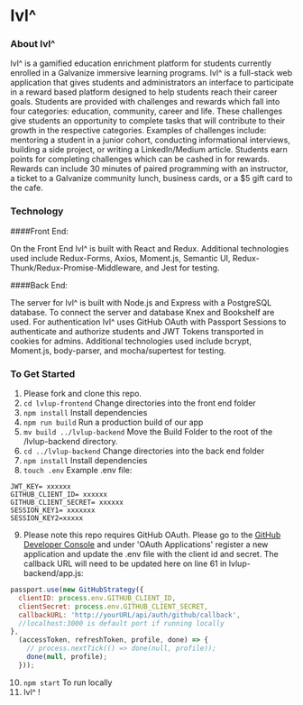 # lvl^

### About lvl^
lvl^ is a gamified education enrichment platform for students currently enrolled in a Galvanize immersive learning programs.  lvl^ is a full-stack web application that gives students and administrators an interface to participate in a reward based platform designed to help students reach their career goals.  Students are provided with challenges and rewards which fall into four categories: education, community, career and life.  These challenges give students an opportunity to complete tasks that will contribute to their growth in the respective categories. Examples of challenges include: mentoring a student in a junior cohort, conducting informational interviews, building a side project, or writing a LinkedIn/Medium article. Students earn points for completing challenges which can be cashed in for rewards. Rewards can include 30 minutes of paired programming with an instructor, a ticket to a Galvanize community lunch, business cards, or a $5 gift card to the cafe.

### Technology

####Front End:

On the Front End lvl^ is built with React and Redux. Additional technologies used include Redux-Forms, Axios, Moment.js, Semantic UI, Redux-Thunk/Redux-Promise-Middleware, and Jest for testing.

####Back End:

The server for lvl^ is built with Node.js and Express with a PostgreSQL database. To connect the server and database Knex and Bookshelf are used. For authentication lvl^ uses GitHub OAuth with Passport Sessions to authenticate and authorize students and JWT Tokens transported in cookies for admins. Additional technologies used include bcrypt, Moment.js, body-parser, and mocha/supertest for testing.

### To Get Started
1. Please fork and clone this repo.
2. `cd lvlup-frontend` Change directories into the front end folder
3. `npm install` Install dependencies
4. `npm run build` Run a production build of our app
5. `mv build ../lvlup-backend` Move the Build Folder to the root of the /lvlup-backend directory.
6. `cd ../lvlup-backend` Change directories into the back end folder
7. `npm install` Install dependencies
8. `touch .env` Example .env file:
```
JWT_KEY= xxxxxx
GITHUB_CLIENT_ID= xxxxxx
GITHUB_CLIENT_SECRET= xxxxxx
SESSION_KEY1= xxxxxxx
SESSION_KEY2=xxxxx
```
9. Please note this repo requires GitHub OAuth. Please go to the [GitHub Developer Console](https://github.com/settings/developers) and under 'OAuth Applications' register a new application and update the .env file with the client id and secret. The callback URL will need to be updated here on line 61 in lvlup-backend/app.js:

```JavaScript
passport.use(new GitHubStrategy({
  clientID: process.env.GITHUB_CLIENT_ID,
  clientSecret: process.env.GITHUB_CLIENT_SECRET,
  callbackURL: 'http://yourURL/api/auth/github/callback',
  //localhost:3000 is default port if running locally
},
  (accessToken, refreshToken, profile, done) => {
    // process.nextTick(() => done(null, profile));
    done(null, profile);
  }));
```
10. `npm start` To run locally
11. lvl^ !
